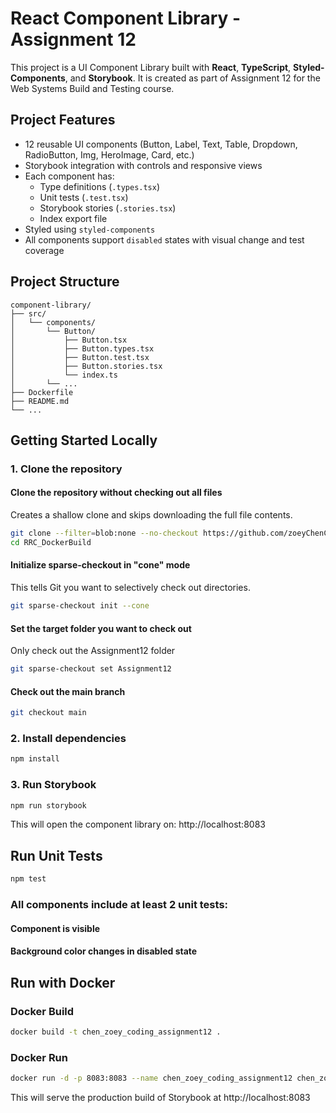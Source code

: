 # React Component Library - Assignment 12

This project is a UI Component Library built with **React**, **TypeScript**, **Styled-Components**, and **Storybook**. It is created as part of Assignment 12 for the Web Systems Build and Testing course.

## Project Features

- 12 reusable UI components (Button, Label, Text, Table, Dropdown, RadioButton, Img, HeroImage, Card, etc.)
- Storybook integration with controls and responsive views
- Each component has:
  - Type definitions (`.types.tsx`)
  - Unit tests (`.test.tsx`)
  - Storybook stories (`.stories.tsx`)
  - Index export file
- Styled using `styled-components`
- All components support `disabled` states with visual change and test coverage

## Project Structure

```text
component-library/
├── src/
│   └── components/
│       └── Button/
│           ├── Button.tsx
│           ├── Button.types.tsx
│           ├── Button.test.tsx
│           ├── Button.stories.tsx
│           └── index.ts
│       └── ...
├── Dockerfile
├── README.md
└── ...
```

## Getting Started Locally

### 1. Clone the repository

#### Clone the repository without checking out all files
Creates a shallow clone and skips downloading the full file contents.
```bash
git clone --filter=blob:none --no-checkout https://github.com/zoeyChenCap/RRC_DockerBuild.git
cd RRC_DockerBuild
```
#### Initialize sparse-checkout in "cone" mode
This tells Git you want to selectively check out directories.
```bash
git sparse-checkout init --cone
```
#### Set the target folder you want to check out
Only check out the Assignment12 folder
```bash
git sparse-checkout set Assignment12
```
#### Check out the main branch
```bash
git checkout main
```
### 2. Install dependencies
```bash
npm install
```
### 3. Run Storybook
```bash
npm run storybook
```
This will open the component library on: http://localhost:8083

## Run Unit Tests
```bash
npm test
```
### All components include at least 2 unit tests:
#### Component is visible
#### Background color changes in disabled state

## Run with Docker
### Docker Build
```bash
docker build -t chen_zoey_coding_assignment12 .
```
### Docker Run
```bash
docker run -d -p 8083:8083 --name chen_zoey_coding_assignment12 chen_zoey_coding_assignment12
```
This will serve the production build of Storybook at http://localhost:8083

